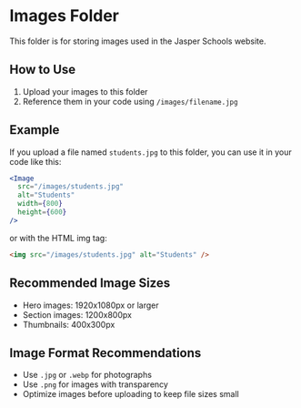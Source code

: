 # Images Folder

This folder is for storing images used in the Jasper Schools website.

## How to Use

1. Upload your images to this folder
2. Reference them in your code using `/images/filename.jpg`

## Example

If you upload a file named `students.jpg` to this folder, you can use it in your code like this:

```jsx
<Image
  src="/images/students.jpg"
  alt="Students"
  width={800}
  height={600}
/>
```

or with the HTML img tag:

```html
<img src="/images/students.jpg" alt="Students" />
```

## Recommended Image Sizes

- Hero images: 1920x1080px or larger
- Section images: 1200x800px
- Thumbnails: 400x300px

## Image Format Recommendations

- Use `.jpg` or `.webp` for photographs
- Use `.png` for images with transparency
- Optimize images before uploading to keep file sizes small

